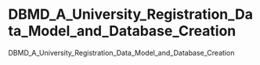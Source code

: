 # DBMD_A_University_Registration_Data_Model_and_Database_Creation
DBMD_A_University_Registration_Data_Model_and_Database_Creation
